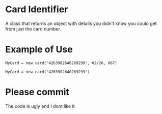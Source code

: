 # Card Identifier

A class that returns an object with details you didn't know you could get from just the card number.

# Example of Use

`MyCard = new card("4263982640269299", 02/26, 887)`

`MyCard = new card("4263982640269299")`

# Please commit

The code is ugly and I dont like it

